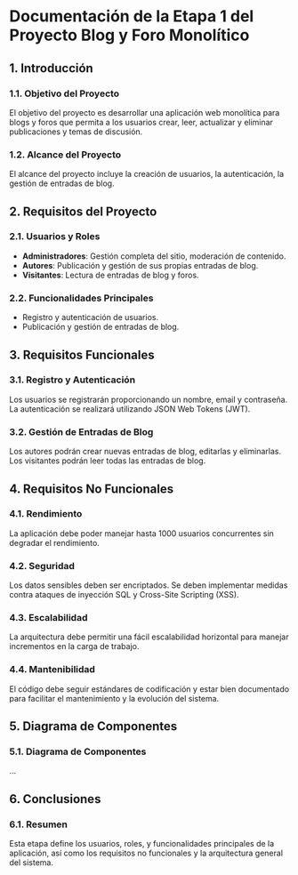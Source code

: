 # Documentación de la Etapa 1 del Proyecto Blog y Foro Monolítico

## 1. Introducción

### 1.1. Objetivo del Proyecto
El objetivo del proyecto es desarrollar una aplicación web monolítica para blogs y foros que permita a los usuarios crear, leer, actualizar y eliminar publicaciones y temas de discusión.

### 1.2. Alcance del Proyecto
El alcance del proyecto incluye la creación de usuarios, la autenticación, la gestión de entradas de blog.

## 2. Requisitos del Proyecto

### 2.1. Usuarios y Roles
- **Administradores**: Gestión completa del sitio, moderación de contenido.
- **Autores**: Publicación y gestión de sus propias entradas de blog.
- **Visitantes**: Lectura de entradas de blog y foros.

### 2.2. Funcionalidades Principales
- Registro y autenticación de usuarios.
- Publicación y gestión de entradas de blog.

## 3. Requisitos Funcionales

### 3.1. Registro y Autenticación
Los usuarios se registrarán proporcionando un nombre, email y contraseña. La autenticación se realizará utilizando JSON Web Tokens (JWT).

### 3.2. Gestión de Entradas de Blog
Los autores podrán crear nuevas entradas de blog, editarlas y eliminarlas. Los visitantes podrán leer todas las entradas de blog.

## 4. Requisitos No Funcionales

### 4.1. Rendimiento
La aplicación debe poder manejar hasta 1000 usuarios concurrentes sin degradar el rendimiento.

### 4.2. Seguridad
Los datos sensibles deben ser encriptados. Se deben implementar medidas contra ataques de inyección SQL y Cross-Site Scripting (XSS).

### 4.3. Escalabilidad
La arquitectura debe permitir una fácil escalabilidad horizontal para manejar incrementos en la carga de trabajo.

### 4.4. Mantenibilidad
El código debe seguir estándares de codificación y estar bien documentado para facilitar el mantenimiento y la evolución del sistema.

## 5. Diagrama de Componentes

### 5.1. Diagrama de Componentes
...

## 6. Conclusiones

### 6.1. Resumen
Esta etapa define los usuarios, roles, y funcionalidades principales de la aplicación, así como los requisitos no funcionales y la arquitectura general del sistema.